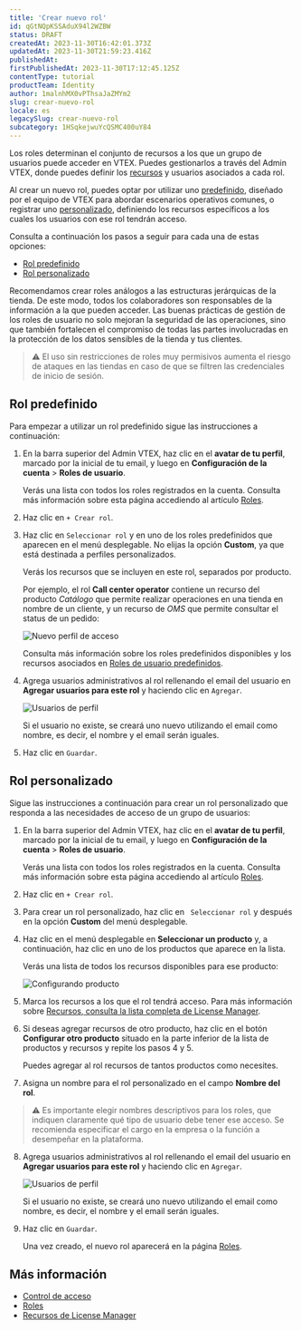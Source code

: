 ```yaml
---
title: 'Crear nuevo rol'
id: qGtNQpKSSAduX94l2WZBW
status: DRAFT
createdAt: 2023-11-30T16:42:01.373Z
updatedAt: 2023-11-30T21:59:23.416Z
publishedAt: 
firstPublishedAt: 2023-11-30T17:12:45.125Z
contentType: tutorial
productTeam: Identity
author: 1malnhMX0vPThsaJaZMYm2
slug: crear-nuevo-rol
locale: es
legacySlug: crear-nuevo-rol
subcategory: 1HSqkejwuYcQSMC400uY84
---
```


Los roles determinan el conjunto de recursos a los que un grupo de usuarios puede acceder en VTEX. Puedes gestionarlos a través del Admin VTEX, donde puedes definir los [recursos](https://help.vtex.com/es/tutorial/recursos-do-license-manager--3q6ztrC8YynQf6rdc6euk3) y usuarios asociados a cada rol.

Al crear un nuevo rol, puedes optar por utilizar uno [predefinido](https://help.vtex.com/es/tutorial/control-de-acceso--4rM3gyiWqtkim4Q8hOvLTC#predefinidos), diseñado por el equipo de VTEX para abordar escenarios operativos comunes, o registrar uno [personalizado](https://help.vtex.com/es/tutorial/control-de-acceso--4rM3gyiWqtkim4Q8hOvLTC#personalizados), definiendo los recursos específicos a los cuales los usuarios con ese rol tendrán acceso.

Consulta a continuación los pasos a seguir para cada una de estas opciones:

* [Rol predefinido](#rol-predefinido)
* [Rol personalizado](#rol-personalizado)

Recomendamos crear roles análogos a las estructuras jerárquicas de la tienda. De este modo, todos los colaboradores son responsables de la información a la que pueden acceder. Las buenas prácticas de gestión de los roles de usuario no solo mejoran la seguridad de las operaciones, sino que también fortalecen el compromiso de todas las partes involucradas en la protección de los datos sensibles de la tienda y tus clientes.

>⚠️ El uso sin restricciones de roles muy permisivos aumenta el riesgo de ataques en las tiendas en caso de que se filtren las credenciales de inicio de sesión.

## Rol predefinido

Para empezar a utilizar un rol predefinido sigue las instrucciones a continuación:

1. En la barra superior del Admin VTEX, haz clic en el **avatar de tu perfil**, marcado por la inicial de tu email, y luego en **Configuración de la cuenta** > **Roles de usuario**.

    Verás una lista con todos los roles registrados en la cuenta. Consulta más información sobre esta página accediendo al artículo [Roles](https://help.vtex.com/es/tutorial/roles--7HKK5Uau2H6wxE1rH5oRbc).

2. Haz clic en `+ Crear rol`.
3. Haz clic en `Seleccionar rol` y en uno de los roles predefinidos que aparecen en el menú desplegable. No elijas la opción **Custom**, ya que está destinada a perfiles personalizados.

    Verás los recursos que se incluyen en este rol, separados por producto.

    Por ejemplo, el rol **Call center operator** contiene un recurso del producto _Catálogo_ que permite realizar operaciones en una tienda en nombre de un cliente, y un recurso de _OMS_ que permite consultar el status de un pedido:

    ![Nuevo perfil de acceso](https://images.ctfassets.net/alneenqid6w5/5biL3DriciSnHKbgHvV2PE/377d5de0c9b4af5667a4e8f10c171ae0/last_with_shadow_Wed_Apr__8_17_06_18_-03_2020.png)

    Consulta más información sobre los roles predefinidos disponibles y los recursos asociados en [Roles de usuario predefinidos](https://help.vtex.com/es/tutorial/perfis-de-acesso-predefinidos--jGDurZKJHvHJS13LnO7Dy).
4. Agrega usuarios administrativos al rol rellenando el email del usuario en **Agregar usuarios para este rol** y haciendo clic en `Agregar`.

    ![Usuarios de perfil](https://images.ctfassets.net/alneenqid6w5/1lSnygEawddufMz9IZ45Mj/5d76addf0b92724ac97f66aa517a110d/usuarios-es.PNG)

    Si el usuario no existe, se creará uno nuevo utilizando el email como nombre, es decir, el nombre y el email serán iguales.

5. Haz clic en `Guardar`.

## Rol personalizado

Sigue las instrucciones a continuación para crear un rol personalizado que responda a las necesidades de acceso de un grupo de usuarios:

1. En la barra superior del Admin VTEX, haz clic en el **avatar de tu perfil**, marcado por la inicial de tu email, y luego en **Configuración de la cuenta** > **Roles de usuario**.

    Verás una lista con todos los roles registrados en la cuenta. Consulta más información sobre esta página accediendo al artículo [Roles](https://help.vtex.com/es/tutorial/roles--7HKK5Uau2H6wxE1rH5oRbc).

2. Haz clic en `+ Crear rol`.
3.  Para crear un rol personalizado, haz clic en ` Seleccionar rol` y después en la opción **Custom** del menú desplegable.
4. Haz clic en el menú desplegable en **Seleccionar un producto** y, a continuación, haz clic en uno de los productos que aparece en la lista.

    Verás una lista de todos los recursos disponibles para ese producto:

    ![Configurando producto](https://images.ctfassets.net/alneenqid6w5/1VE4awGJHyrsR2OkYwAzRQ/0393d07c7e603da3fab9a589adf8e58c/configurar-produto-es.png)
5. Marca los recursos a los que el rol tendrá acceso. Para más información sobre [Recursos, consulta la lista completa de License Manager](https://help.vtex.com/es/tutorial/recursos-do-license-manager--3q6ztrC8YynQf6rdc6euk3).
6. Si deseas agregar recursos de otro producto, haz clic en el botón **Configurar otro producto** situado en la parte inferior de la lista de productos y recursos y repite los pasos 4 y 5.

    Puedes agregar al rol recursos de tantos productos como necesites.

7. Asigna un nombre para el rol personalizado en el campo **Nombre del rol**.

  >⚠️ Es importante elegir nombres descriptivos para los roles, que indiquen claramente qué tipo de usuario debe tener ese acceso. Se recomienda especificar el cargo en la empresa o la función a desempeñar en la plataforma.

8. Agrega usuarios administrativos al rol rellenando el email del usuario en **Agregar usuarios para este rol** y haciendo clic en `Agregar`.

      ![Usuarios de perfil](https://images.ctfassets.net/alneenqid6w5/1lSnygEawddufMz9IZ45Mj/5d76addf0b92724ac97f66aa517a110d/usuarios-es.PNG)

      Si el usuario no existe, se creará uno nuevo utilizando el email como nombre, es decir, el nombre y el email serán iguales.
9. Haz clic en `Guardar`.

      Una vez creado, el nuevo rol aparecerá en la página [Roles](https://help.vtex.com/es/tutorial/roles--7HKK5Uau2H6wxE1rH5oRbc).

## Más información

* [Control de acceso](https://help.vtex.com/es/tutorial/control-de-acceso--4rM3gyiWqtkim4Q8hOvLTC)
* [Roles](https://help.vtex.com/es/tutorial/roles--7HKK5Uau2H6wxE1rH5oRbc)
* [Recursos de License Manager](https://help.vtex.com/es/tutorial/recursos-do-license-manager--3q6ztrC8YynQf6rdc6euk3)
